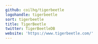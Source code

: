 ```yaml
---
github: coilhq/tigerbeetle
logohandle: tigerbeetle
sort: tigerbeetle
title: TigerBeetle
twitter: TigerBeetleDB
website: 'https://www.tigerbeetle.com/'
---
```

